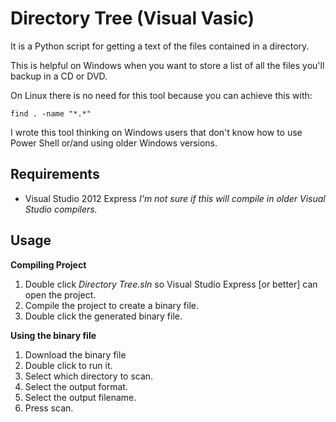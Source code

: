 Directory Tree (Visual Vasic)
=====================

It is a Python script for getting a text of the files contained in a directory. 

This is helpful on Windows when you want to store a list of all the files you'll backup in a CD or DVD.

On Linux there is no need for this tool because you can achieve this with:
```
find . -name "*.*"
```

I wrote this tool thinking on Windows users that don't know how to use Power Shell or/and using older Windows versions.

## Requirements
- Visual Studio 2012 Express
*I'm not sure if this will compile in older Visual Studio compilers.*


## Usage

**Compiling Project**
1. Double click *Directory Tree.sln* so Visual Studio Express [or better] can open the project.
2. Compile the project to create a binary file.
3. Double click the generated binary file.

**Using the binary file**
1. Download the binary file
2. Double click to run it.
3. Select which directory to scan.
4. Select the output format.
5. Select the output filename.
6. Press scan.




